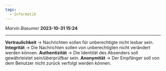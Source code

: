 ```yaml
---
tags:
  - Informatik
---
```

*Marvin Baeumer* **2023-10-31 15:24**

---
**Vertraulichkeit** $\rightarrow$ Nachrichten sollen für unberechtigte nicht lesbar sein. 
**Integrität** $\rightarrow$ Die Nachrichten sollen von unberechtigten nicht verändert werden können.
**Authentizität** $\rightarrow$ Die Identität des Absenders soll gewährleistet sein/überprüfbar sein.
**Anonymität** $\rightarrow$ Der Empfänger soll von dem Benutzer nicht zurück verfolgt werden können. 